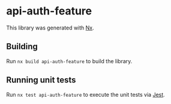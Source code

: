 # api-auth-feature

This library was generated with [Nx](https://nx.dev).

## Building

Run `nx build api-auth-feature` to build the library.

## Running unit tests

Run `nx test api-auth-feature` to execute the unit tests via [Jest](https://jestjs.io).
